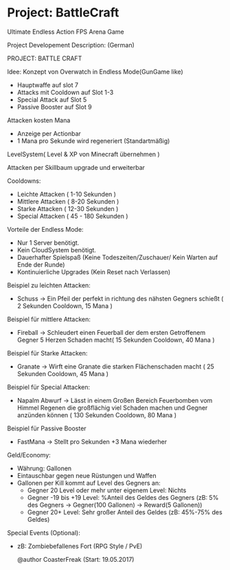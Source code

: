 # Project: BattleCraft
Ultimate Endless Action FPS Arena Game

Project Developement Description: (German)

 PROJECT: BATTLE CRAFT
  
Idee: Konzept von Overwatch in Endless Mode(GunGame like)
- Hauptwaffe auf slot 7
- Attacks mit Cooldown auf Slot 1-3
- Special Attack auf Slot 5
- Passive Booster auf Slot 9
  		
Attacken kosten Mana
- Anzeige per Actionbar
- 1 Mana pro Sekunde wird regeneriert (Standartmäßig)

LevelSystem( Level & XP von Minecraft übernehmen )
  
Attacken per Skillbaum upgrade und erweiterbar
  		
  
Cooldowns:
- Leichte Attacken ( 1-10 Sekunden )
- Mittlere Attacken ( 8-20 Sekunden )
- Starke Attacken ( 12-30 Sekunden )
- Special Attacken ( 45 - 180 Sekunden )	
  
  
Vorteile der Endless Mode:
- Nur 1 Server benötigt.
- Kein CloudSystem benötigt.
- Dauerhafter Spielspaß (Keine Todeszeiten/Zuschauer/ Kein Warten auf Ende der Runde)
- Kontinuierliche Upgrades (Kein Reset nach Verlassen)
  		
  
Beispiel zu leichten Attacken:
- Schuss -> Ein Pfeil der perfekt in richtung des nähsten Gegners schießt ( 2 Sekunden Cooldown, 15 Mana )
  
Beispiel für mittlere Attacken:
- Fireball -> Schleudert einen Feuerball der dem ersten Getroffenem Gegner 5 Herzen Schaden macht( 15 Sekunden Cooldown, 40 Mana )

Beispiel für Starke Attacken:
- Granate -> Wirft eine Granate die starken Flächenschaden macht ( 25 Sekunden Cooldown, 45 Mana )
  
Beispiel für Special Attacken:
- Napalm Abwurf -> Lässt in einem Großen Bereich Feuerbomben vom Himmel Regenen die großflächig viel Schaden machen und Gegner anzünden können ( 130 Sekunden Cooldown, 80 Mana )
  
Beispiel für Passive Booster
- FastMana -> Stellt pro Sekunden +3 Mana wiederher

Geld/Economy:
- Währung: Gallonen
- Eintauschbar gegen neue Rüstungen und Waffen
- Gallonen per Kill kommt auf Level des Gegners an:
  - Gegner 20 Level oder mehr unter eigenem Level: Nichts
  - Gegner -19 bis +19 Level: %Anteil des Geldes des Gegners (zB: 5% des Gegners -> Gegner(100 Gallonen) -> Reward(5 Gallonen))
  - Gegner 20+ Level: Sehr großer Anteil des Geldes (zB: 45%-75% des Geldes)

Special Events (Optional):
- zB: Zombiebefallenes Fort (RPG Style / PvE)
  
  @author CoasterFreak (Start: 19.05.2017)
